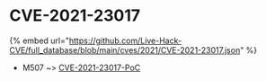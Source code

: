 # CVE-2021-23017
{% embed url="https://github.com/Live-Hack-CVE/full_database/blob/main/cves/2021/CVE-2021-23017.json" %}

* M507 ~> [CVE-2021-23017-PoC](https://www.alice-snow.ru/2021/database/cve-2021-23017/cve-2021-23017-poc-m507)